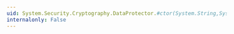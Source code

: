 ```yaml
---
uid: System.Security.Cryptography.DataProtector.#ctor(System.String,System.String,System.String[])
internalonly: False
---
```

